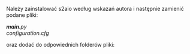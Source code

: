 Należy zainstalować s2aio według wskazań autora i następnie zamienić podane pliki:

<i>____main____.py</i><br />
<i>configuration.cfg</i><br />

oraz dodać do odpowiednich folderów pliki:
